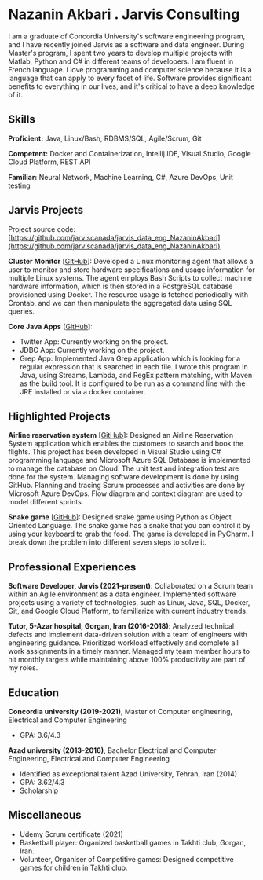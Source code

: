 # Nazanin Akbari . Jarvis Consulting

I am a graduate of Concordia University's software engineering program, and I have recently joined Jarvis as a software and data engineer. During Master's program, I spent two years to develop multiple projects with Matlab, Python and C# in different teams of developers. I am fluent in French language. I love programming and computer science because it is a language that can apply to every facet of life. Software provides significant benefits to everything in our lives, and it's critical to have a deep knowledge of it.

## Skills

**Proficient:** Java, Linux/Bash, RDBMS/SQL, Agile/Scrum, Git

**Competent:** Docker and Containerization, Intellij IDE, Visual Studio, Google Cloud Platform, REST API

**Familiar:** Neural Network, Machine Learning, C#, Azure DevOps, Unit testing

## Jarvis Projects

Project source code: [https://github.com/jarviscanada/jarvis_data_eng_NazaninAkbari](https://github.com/jarviscanada/jarvis_data_eng_NazaninAkbari)


**Cluster Monitor** [[GitHub](https://github.com/jarviscanada/jarvis_data_eng_NazaninAkbari/tree/masterhttps://github.com/jarviscanada/jarvis_data_eng_NazaninAkbari/tree/feature/creating-DDL/linux_sql)]: Developed a Linux monitoring agent that allows a user to monitor and store hardware specifications and usage information for multiple Linux systems. The agent employs Bash Scripts to collect machine hardware information, which is then stored in a PostgreSQL database provisioned using Docker. The resource usage is fetched periodically with Crontab, and we can then manipulate the aggregated data using SQL queries.

**Core Java Apps** [[GitHub](https://github.com/jarviscanada/jarvis_data_eng_NazaninAkbari/tree/masterhttps://github.com/jarviscanada/jarvis_data_eng_NazaninAkbari/tree/feature/java-apps/core_java)]:
      
  -  Twitter App: Currently working on the project.
  -  JDBC App: Currently working on the project.
  - Grep App: Implemented Java Grep application which is looking for a regular expression that is searched in each file. I wrote this program in Java, using Streams, Lambda, and RegEx pattern matching, with Maven as the build tool. It is configured to be run as a command line with the JRE installed or via a docker container.


## Highlighted Projects
**Airline reservation system** [[GitHub](https://github.com/Na-zi/Projects/tree/main/airline-reservation)]: Designed an Airline Reservation System application which enables the customers to search and book the flights. This project has been developed in Visual Studio using C# programming language and Microsoft Azure SQL Database is implemented to manage the database on Cloud. The unit test and integration test are done for the system. Managing software development is done by using GitHub. Planning and tracing Scrum processes and activities are done by Microsoft Azure DevOps. Flow diagram and context diagram are used to model different sprints.

**Snake game** [[GitHub](https://github.com/Na-zi/Projects/tree/main/snake_game)]: Designed snake game using Python as Object Oriented Language. The snake game has a snake that you can control it by using your keyboard to grab the food. The game is developed in PyCharm. I break down the problem into different seven steps to solve it.


## Professional Experiences

**Software Developer, Jarvis (2021-present)**: Collaborated on a Scrum team within an Agile environment as a data engineer. Implemented software projects using a variety of technologies, such as Linux, Java, SQL, Docker, Git, and Google Cloud Platform, to familiarize with current industry trends.

**Tutor, 5-Azar hospital, Gorgan, Iran (2016-2018)**: Analyzed technical defects and implement data-driven solution with a team of engineers with engineering guidance. Prioritized workload effectively and complete all work assignments in a timely manner. Managed my team member hours to hit monthly targets while maintaining above 100% productivity are part of my roles.


## Education
**Concordia university (2019-2021)**, Master of Computer engineering, Electrical and Computer Engineering
- GPA: 3.6/4.3

**Azad university (2013-2016)**, Bachelor Electrical and Computer Engineering, Electrical and Computer Engineering
- Identified as exceptional talent Azad University, Tehran, Iran (2014)
- GPA: 3.62/4.3
- Scholarship


## Miscellaneous
- Udemy Scrum certificate (2021)
- Basketball player: Organized basketball games in Takhti club, Gorgan, Iran.
- Volunteer, Organiser of Competitive games: Designed competitive games for children in Takhti club.